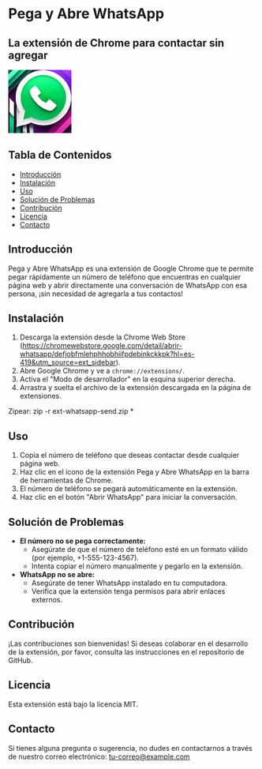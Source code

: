 # Pega y Abre WhatsApp

## La extensión de Chrome para contactar sin agregar

[![Logo de la extensión](wsp.png)](www.getapi.cl)

## Tabla de Contenidos

-   [Introducción](#introducción)
-   [Instalación](#instalación)
-   [Uso](#uso)
-   [Solución de Problemas](#solución-de-problemas)
-   [Contribución](#contribución)
-   [Licencia](#licencia)
-   [Contacto](#contacto)

## Introducción

Pega y Abre WhatsApp es una extensión de Google Chrome que te permite pegar rápidamente un número de teléfono que encuentras en cualquier página web y abrir directamente una conversación de WhatsApp con esa persona, ¡sin necesidad de agregarla a tus contactos!

## Instalación

1.  Descarga la extensión desde la Chrome Web Store (https://chromewebstore.google.com/detail/abrir-whatsapp/defjobfmlehphhobhiifpdebinkckkpk?hl=es-419&utm_source=ext_sidebar).
2.  Abre Google Chrome y ve a `chrome://extensions/`.
3.  Activa el "Modo de desarrollador" en la esquina superior derecha.
4.  Arrastra y suelta el archivo de la extensión descargada en la página de extensiones.

Zipear: zip -r ext-whatsapp-send.zip *


## Uso

1.  Copia el número de teléfono que deseas contactar desde cualquier página web.
2.  Haz clic en el icono de la extensión Pega y Abre WhatsApp en la barra de herramientas de Chrome.
3.  El número de teléfono se pegará automáticamente en la extensión.
4.  Haz clic en el botón "Abrir WhatsApp" para iniciar la conversación.

## Solución de Problemas

-   **El número no se pega correctamente:**
    -   Asegúrate de que el número de teléfono esté en un formato válido (por ejemplo, +1-555-123-4567).
    -   Intenta copiar el número manualmente y pegarlo en la extensión.
-   **WhatsApp no se abre:**
    -   Asegúrate de tener WhatsApp instalado en tu computadora.
    -   Verifica que la extensión tenga permisos para abrir enlaces externos.

## Contribución

¡Las contribuciones son bienvenidas! Si deseas colaborar en el desarrollo de la extensión, por favor, consulta las instrucciones en el repositorio de GitHub.

## Licencia

Esta extensión está bajo la licencia MIT.

## Contacto

Si tienes alguna pregunta o sugerencia, no dudes en contactarnos a través de nuestro correo electrónico: tu-correo@example.com